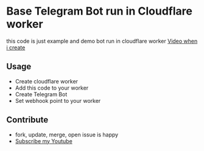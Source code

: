 # Base Telegram Bot run in Cloudflare worker

this code is just example and demo bot run in cloudflare worker
[Video when i create](https://youtu.be/mMCXSbXBUe0?si=fJwxz4F44PK-vA5T)

## Usage
- Create cloudflare worker
- Add this code to your worker 
- Create Telegram Bot
- Set webhook point to your worker

## Contribute
- fork, update, merge, open issue is happy
- [Subscribe my Youtube](https://www.youtube.com/@WingramOrg)